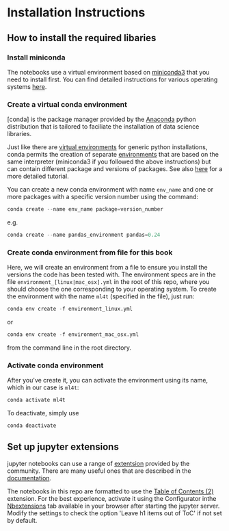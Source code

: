 # Installation Instructions

## How to install the required libaries

### Install miniconda

The notebooks use a virtual environment based on [miniconda3]() that you need to install first. You can find detailed instructions for various operating systems [here](https://conda.io/projects/conda/en/latest/user-guide/install/index.html).

### Create a virtual conda environment

[conda] is the package manager provided by the [Anaconda](https://www.anaconda.com/) python distribution that is tailored to faciliate the installation of data science libraries.

Just like there are [virtual environments](https://docs.python.org/3/tutorial/venv.html) for generic python installations, conda permits the creation of separate [environments](https://docs.conda.io/projects/conda/en/latest/user-guide/tasks/manage-environments.html) that are based on the same interpreter (miniconda3 if you followed the above instructions) but can contain different package and versions of packages. See also [here](https://towardsdatascience.com/getting-started-with-python-environments-using-conda-32e9f2779307) for a more detailed tutorial.

You can create a new conda environment with name `env_name` and one or more packages with a specific version number using the command: 
```python
conda create --name env_name package=version_number 
```
e.g.
```python
conda create --name pandas_environment pandas=0.24
```
### Create conda environment from file for this book

Here, we will create an environment from a file to ensure you install the versions the code has been tested with. The environment specs are in the file `environment_[linux|mac_osx].yml` in the root of this repo, where you should choose the one corresponding to your operating system. To create the environment with the name `ml4t` (specified in the file), just run:

```python
conda env create -f environment_linux.yml
```

or 

```python
conda env create -f environment_mac_osx.yml
```
from the command line in the root directory.

### Activate conda environment

After you've create it, you can activate the environment using its name, which in our case is `ml4t`:

```python
conda activate ml4t
```

To deactivate, simply use

```python
conda deactivate
```

## Set up jupyter extensions

jupyter notebooks can use a range of [extentsion](https://github.com/ipython-contrib/jupyter_contrib_nbextensions) provided by the community. There are many useful ones that are described in the [documentation](https://jupyter-contrib-nbextensions.readthedocs.io/en/latest/).

The notebooks in this repo are formatted to use the [Table of Contents (2)](https://jupyter-contrib-nbextensions.readthedocs.io/en/latest/nbextensions/toc2/README.html) extension. For the best experience, activate it using the Configurator inthe [Nbextensions](https://github.com/Jupyter-contrib/jupyter_nbextensions_configurator) tab available in your browser after starting the jupyter server. Modify the settings to check the option 'Leave h1 items out of ToC' if not set by default.